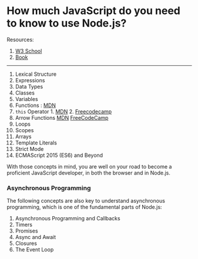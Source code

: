 
# How much JavaScript do you need to know to use Node.js?
Resources: 
1. [W3 School](https://www.w3schools.com/js/default.asp)
2. [Book](https://flaviocopes.com/book/js/)

---

1. Lexical Structure
2. Expressions
3. Data Types
4. Classes
5. Variables
6. Functions : [MDN](https://developer.mozilla.org/en-US/docs/Web/JavaScript/Guide/Functions) 
7. `this` Operator 1. [MDN](https://developer.mozilla.org/en-US/docs/Web/JavaScript/Reference/Operators/this) 2. [Freecodecamp](https://www.freecodecamp.org/news/the-this-keyword-in-javascript/)
9. Arrow Functions [MDN](https://developer.mozilla.org/en-US/docs/Web/JavaScript/Reference/Functions/Arrow_functions) [FreeCodeCamp](https://www.freecodecamp.org/news/arrow-function-javascript-tutorial-how-to-declare-a-js-function-with-the-new-es6-syntax/) 
10. Loops
11. Scopes
12. Arrays
13. Template Literals
14. Strict Mode
15. ECMAScript 2015 (ES6) and Beyond

With those concepts in mind, you are well on your road to become a proficient JavaScript developer, in both the browser and in Node.js.

### Asynchronous Programming
The following concepts are also key to understand asynchronous programming, which is one of the fundamental parts of Node.js:

1. Asynchronous Programming and Callbacks
2. Timers
3. Promises
4. Async and Await
5. Closures
6. The Event Loop
